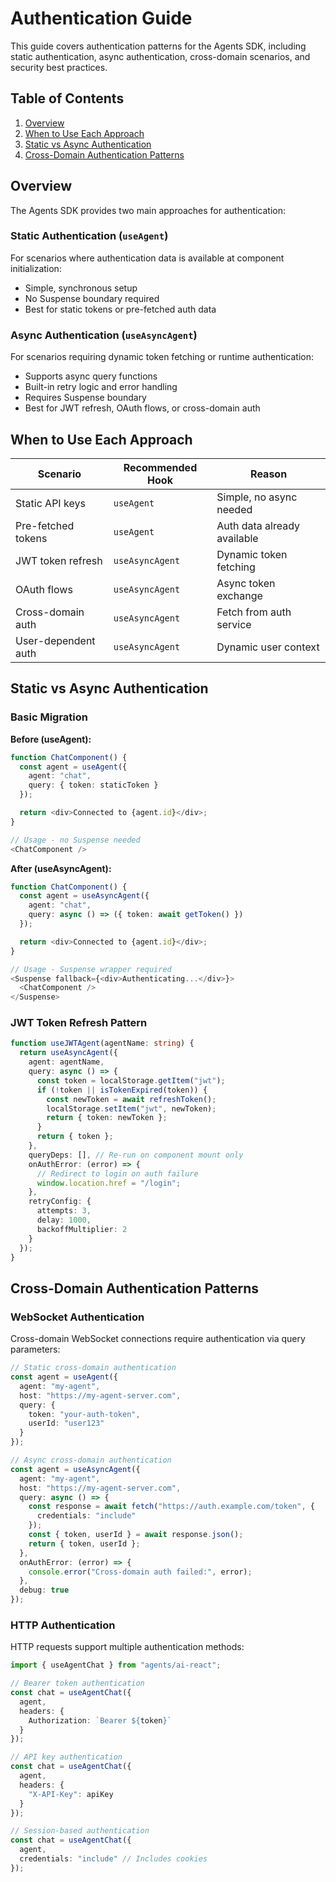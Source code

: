 # Authentication Guide

This guide covers authentication patterns for the Agents SDK, including static authentication, async authentication, cross-domain scenarios, and security best practices.

## Table of Contents

1. [Overview](#overview)
2. [When to Use Each Approach](#when-to-use-each-approach)
3. [Static vs Async Authentication](#static-vs-async-authentication)
4. [Cross-Domain Authentication Patterns](#cross-domain-authentication-patterns)

## Overview

The Agents SDK provides two main approaches for authentication:

### Static Authentication (`useAgent`)

For scenarios where authentication data is available at component initialization:

- Simple, synchronous setup
- No Suspense boundary required
- Best for static tokens or pre-fetched auth data

### Async Authentication (`useAsyncAgent`)

For scenarios requiring dynamic token fetching or runtime authentication:

- Supports async query functions
- Built-in retry logic and error handling
- Requires Suspense boundary
- Best for JWT refresh, OAuth flows, or cross-domain auth

## When to Use Each Approach

| Scenario            | Recommended Hook | Reason                      |
| ------------------- | ---------------- | --------------------------- |
| Static API keys     | `useAgent`       | Simple, no async needed     |
| Pre-fetched tokens  | `useAgent`       | Auth data already available |
| JWT token refresh   | `useAsyncAgent`  | Dynamic token fetching      |
| OAuth flows         | `useAsyncAgent`  | Async token exchange        |
| Cross-domain auth   | `useAsyncAgent`  | Fetch from auth service     |
| User-dependent auth | `useAsyncAgent`  | Dynamic user context        |

## Static vs Async Authentication

### Basic Migration

**Before (useAgent):**

```typescript
function ChatComponent() {
  const agent = useAgent({
    agent: "chat",
    query: { token: staticToken }
  });

  return <div>Connected to {agent.id}</div>;
}

// Usage - no Suspense needed
<ChatComponent />
```

**After (useAsyncAgent):**

```typescript
function ChatComponent() {
  const agent = useAsyncAgent({
    agent: "chat",
    query: async () => ({ token: await getToken() })
  });

  return <div>Connected to {agent.id}</div>;
}

// Usage - Suspense wrapper required
<Suspense fallback={<div>Authenticating...</div>}>
  <ChatComponent />
</Suspense>
```

### JWT Token Refresh Pattern

```typescript
function useJWTAgent(agentName: string) {
  return useAsyncAgent({
    agent: agentName,
    query: async () => {
      const token = localStorage.getItem("jwt");
      if (!token || isTokenExpired(token)) {
        const newToken = await refreshToken();
        localStorage.setItem("jwt", newToken);
        return { token: newToken };
      }
      return { token };
    },
    queryDeps: [], // Re-run on component mount only
    onAuthError: (error) => {
      // Redirect to login on auth failure
      window.location.href = "/login";
    },
    retryConfig: {
      attempts: 3,
      delay: 1000,
      backoffMultiplier: 2
    }
  });
}
```

## Cross-Domain Authentication Patterns

### WebSocket Authentication

Cross-domain WebSocket connections require authentication via query parameters:

```typescript
// Static cross-domain authentication
const agent = useAgent({
  agent: "my-agent",
  host: "https://my-agent-server.com",
  query: {
    token: "your-auth-token",
    userId: "user123"
  }
});

// Async cross-domain authentication
const agent = useAsyncAgent({
  agent: "my-agent",
  host: "https://my-agent-server.com",
  query: async () => {
    const response = await fetch("https://auth.example.com/token", {
      credentials: "include"
    });
    const { token, userId } = await response.json();
    return { token, userId };
  },
  onAuthError: (error) => {
    console.error("Cross-domain auth failed:", error);
  },
  debug: true
});
```

### HTTP Authentication

HTTP requests support multiple authentication methods:

```typescript
import { useAgentChat } from "agents/ai-react";

// Bearer token authentication
const chat = useAgentChat({
  agent,
  headers: {
    Authorization: `Bearer ${token}`
  }
});

// API key authentication
const chat = useAgentChat({
  agent,
  headers: {
    "X-API-Key": apiKey
  }
});

// Session-based authentication
const chat = useAgentChat({
  agent,
  credentials: "include" // Includes cookies
});
```
